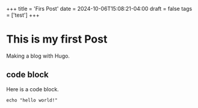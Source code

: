 +++
title = 'Firs Post'
date = 2024-10-06T15:08:21-04:00
draft = false
tags = ['test']
+++

# This is my first Post
Making a blog with Hugo.

## code block
Here is a code block.

```
echo "hello world!"
```